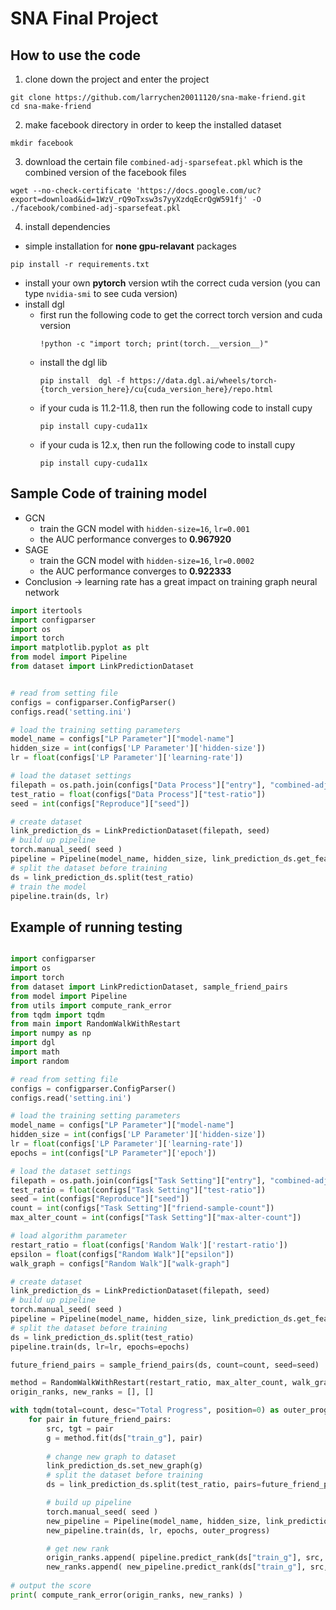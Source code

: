 # SNA Final Project

## How to use the code
1. clone down the project and enter the project
```shell
git clone https://github.com/larrychen20011120/sna-make-friend.git
cd sna-make-friend
```
2. make facebook directory in order to keep the installed dataset
```shell
mkdir facebook
```
3. download the certain file `combined-adj-sparsefeat.pkl` which is the combined version of the facebook files
```shell
wget --no-check-certificate 'https://docs.google.com/uc?export=download&id=1WzV_rQ9oTxsw3s7yyXzdqEcrQgW591fj' -O ./facebook/combined-adj-sparsefeat.pkl
```
4. install dependencies
* simple installation for **none gpu-relavant** packages
```
pip install -r requirements.txt
```
* install your own **pytorch** version wtih the correct cuda version (you can type `nvidia-smi` to see cuda version)
* install dgl
   * first run the following code to get the correct torch version and cuda version
     ```
     !python -c "import torch; print(torch.__version__)"
     ```
   * install the dgl lib
     ```
     pip install  dgl -f https://data.dgl.ai/wheels/torch-{torch_version_here}/cu{cuda_version_here}/repo.html
     ```
   * if your cuda is 11.2-11.8, then run the following code to install cupy
     ```
     pip install cupy-cuda11x
     ```
   * if your cuda is 12.x, then run the following code to install cupy
     ```
     pip install cupy-cuda11x
     ```

## Sample Code of training model
* GCN
    * train the GCN model with `hidden-size=16`, `lr=0.001`
    * the AUC performance converges to **0.967920**
* SAGE
    * train the GCN model with `hidden-size=16`, `lr=0.0002`
    * the AUC performance converges to **0.922333**
* Conclusion -> learning rate has a great impact on training graph neural network

```python
import itertools
import configparser
import os
import torch
import matplotlib.pyplot as plt
from model import Pipeline
from dataset import LinkPredictionDataset


# read from setting file
configs = configparser.ConfigParser()
configs.read('setting.ini')

# load the training setting parameters
model_name = configs["LP Parameter"]["model-name"]
hidden_size = int(configs['LP Parameter']['hidden-size'])
lr = float(configs['LP Parameter']['learning-rate'])

# load the dataset settings
filepath = os.path.join(configs["Data Process"]["entry"], "combined-adj-sparsefeat.pkl")
test_ratio = float(configs["Data Process"]["test-ratio"])
seed = int(configs["Reproduce"]["seed"])

# create dataset
link_prediction_ds = LinkPredictionDataset(filepath, seed)
# build up pipeline
torch.manual_seed( seed )
pipeline = Pipeline(model_name, hidden_size, link_prediction_ds.get_feature_size())
# split the dataset before training
ds = link_prediction_ds.split(test_ratio)
# train the model
pipeline.train(ds, lr)
```

## Example of running testing
```python

import configparser
import os
import torch
from dataset import LinkPredictionDataset, sample_friend_pairs
from model import Pipeline
from utils import compute_rank_error
from tqdm import tqdm
from main import RandomWalkWithRestart
import numpy as np
import dgl
import math
import random

# read from setting file
configs = configparser.ConfigParser()
configs.read('setting.ini')

# load the training setting parameters
model_name = configs["LP Parameter"]["model-name"]
hidden_size = int(configs['LP Parameter']['hidden-size'])
lr = float(configs['LP Parameter']['learning-rate'])
epochs = int(configs["LP Parameter"]['epoch'])

# load the dataset settings
filepath = os.path.join(configs["Task Setting"]["entry"], "combined-adj-sparsefeat.pkl")
test_ratio = float(configs["Task Setting"]["test-ratio"])
seed = int(configs["Reproduce"]["seed"])
count = int(configs["Task Setting"]["friend-sample-count"])
max_alter_count = int(configs["Task Setting"]["max-alter-count"])

# load algorithm parameter
restart_ratio = float(configs['Random Walk']['restart-ratio'])
epsilon = float(configs["Random Walk"]["epsilon"])
walk_graph = configs["Random Walk"]["walk-graph"]

# create dataset
link_prediction_ds = LinkPredictionDataset(filepath, seed)
# build up pipeline
torch.manual_seed( seed )
pipeline = Pipeline(model_name, hidden_size, link_prediction_ds.get_feature_size())
# split the dataset before training
ds = link_prediction_ds.split(test_ratio)
pipeline.train(ds, lr=lr, epochs=epochs)

future_friend_pairs = sample_friend_pairs(ds, count=count, seed=seed)

method = RandomWalkWithRestart(restart_ratio, max_alter_count, walk_graph, epsilon)
origin_ranks, new_ranks = [], []

with tqdm(total=count, desc="Total Progress", position=0) as outer_progress:
    for pair in future_friend_pairs:
        src, tgt = pair
        g = method.fit(ds["train_g"], pair)
        
        # change new graph to dataset
        link_prediction_ds.set_new_graph(g)
        # split the dataset before training
        ds = link_prediction_ds.split(test_ratio, pairs=future_friend_pairs)

        # build up pipeline
        torch.manual_seed( seed )
        new_pipeline = Pipeline(model_name, hidden_size, link_prediction_ds.get_feature_size())
        new_pipeline.train(ds, lr, epochs, outer_progress)

        # get new rank
        origin_ranks.append( pipeline.predict_rank(ds["train_g"], src, tgt) )
        new_ranks.append( new_pipeline.predict_rank(ds["train_g"], src, tgt) )
    
# output the score
print( compute_rank_error(origin_ranks, new_ranks) )
```
